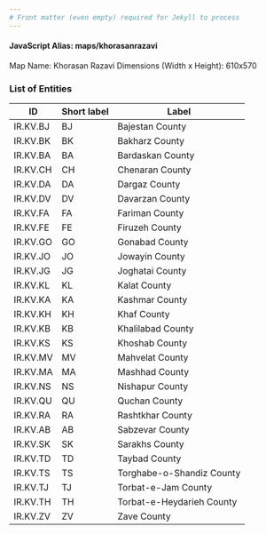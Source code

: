 ```yaml
---
# Front matter (even empty) required for Jekyll to process
---
```


#### JavaScript Alias: maps/khorasanrazavi

Map Name: Khorasan Razavi
Dimensions (Width x Height): 610x570





### List of Entities

ID | Short label | Label
---|---|---|
IR.KV.BJ|BJ|Bajestan County
IR.KV.BK|BK|Bakharz County
IR.KV.BA|BA|Bardaskan County
IR.KV.CH|CH|Chenaran County
IR.KV.DA|DA|Dargaz County
IR.KV.DV|DV|Davarzan County
IR.KV.FA|FA|Fariman County
IR.KV.FE|FE|Firuzeh County
IR.KV.GO|GO|Gonabad County
IR.KV.JO|JO|Jowayin County
IR.KV.JG|JG|Joghatai County
IR.KV.KL|KL|Kalat County
IR.KV.KA|KA|Kashmar County
IR.KV.KH|KH|Khaf County
IR.KV.KB|KB|Khalilabad County
IR.KV.KS|KS|Khoshab County
IR.KV.MV|MV|Mahvelat County
IR.KV.MA|MA|Mashhad County
IR.KV.NS|NS|Nishapur County
IR.KV.QU|QU|Quchan County
IR.KV.RA|RA|Rashtkhar County
IR.KV.AB|AB|Sabzevar County
IR.KV.SK|SK|Sarakhs County
IR.KV.TD|TD|Taybad County
IR.KV.TS|TS|Torghabe-o-Shandiz County
IR.KV.TJ|TJ|Torbat-e-Jam County
IR.KV.TH|TH|Torbat-e-Heydarieh County
IR.KV.ZV|ZV|Zave County